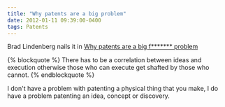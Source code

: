 ```yaml
---
title: "Why patents are a big problem"
date: 2012-01-11 09:39:00-0400
tags: Patents
---
```


Brad Lindenberg nails it in [Why patents are a big f******* problem](http://www.lindventures.com/blog/2012/01/11/why-patents-are-a-big-fucking-problem/)

{% blockquote %}
There has to be a correlation between ideas and execution otherwise those who can execute get shafted by those who cannot.
{% endblockquote %}

I don't have a problem with patenting a physical thing that you make, I do have a problem patenting an idea, concept or discovery.
